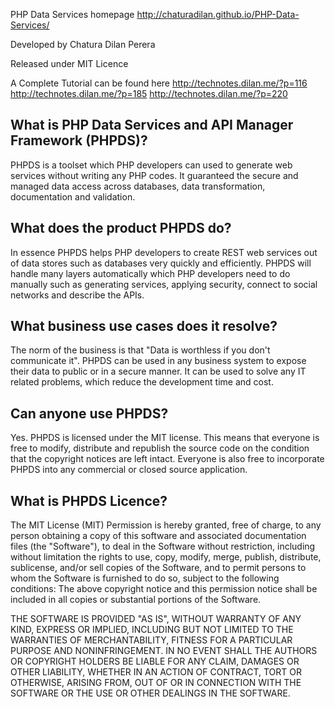 PHP Data Services homepage
http://chaturadilan.github.io/PHP-Data-Services/

Developed by Chatura Dilan Perera

Released under MIT Licence

A Complete Tutorial can be found here
http://technotes.dilan.me/?p=116
http://technotes.dilan.me/?p=185
http://technotes.dilan.me/?p=220

What is PHP Data Services and API Manager Framework (PHPDS)?
--------------
PHPDS is a toolset which PHP developers can used to generate web services without writing any PHP codes. It guaranteed the secure and managed data access across databases, data transformation, documentation and validation. 

What does the product PHPDS do?
--------------
In essence PHPDS helps PHP developers to create REST web services out of data stores such as databases very quickly and efficiently. PHPDS will handle many layers automatically which PHP developers need to do manually such as generating services, applying security, connect to social networks and describe the APIs. 

What business use cases does it resolve?
--------------
The norm of the business is that "Data is worthless if you don't communicate it". PHPDS can be used in any business system to expose their data to public or in a secure manner. It can be used to solve any IT related problems, which reduce the development time and cost.

Can anyone use PHPDS?
--------------
Yes. PHPDS is licensed under the MIT license. This means that everyone is free to modify, distribute and republish the source code on the condition that the copyright notices are left intact. Everyone is also free to incorporate PHPDS into any commercial or closed source application.


What is PHPDS Licence?
--------------
The MIT License (MIT)
Permission is hereby granted, free of charge, to any person obtaining a copy of this software and associated documentation files (the "Software"), to deal in the Software without restriction, including without limitation the rights
to use, copy, modify, merge, publish, distribute, sublicense, and/or sell copies of the Software, and to permit persons to whom the Software is furnished to do so, subject to the following conditions:
The above copyright notice and this permission notice shall be included in all copies or substantial portions of the Software.

THE SOFTWARE IS PROVIDED "AS IS", WITHOUT WARRANTY OF ANY KIND, EXPRESS OR IMPLIED, INCLUDING BUT NOT LIMITED TO THE WARRANTIES OF MERCHANTABILITY, FITNESS FOR A PARTICULAR PURPOSE AND NONINFRINGEMENT. IN NO EVENT SHALL THE AUTHORS OR COPYRIGHT HOLDERS BE LIABLE FOR ANY CLAIM, DAMAGES OR OTHER LIABILITY, WHETHER IN AN ACTION OF CONTRACT, TORT OR OTHERWISE, ARISING FROM, OUT OF OR IN CONNECTION WITH THE SOFTWARE OR THE USE OR OTHER DEALINGS IN THE SOFTWARE. 

